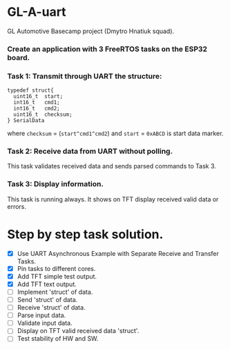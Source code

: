 # GL-A-uart
GL Automotive Basecamp project (Dmytro Hnatiuk squad).
 
### Create an application with 3 FreeRTOS tasks on the ESP32 board.

### Task 1: Transmit through UART the structure:  

```
typedef struct{
  uint16_t  start;
  int16_t   cmd1;
  int16_t   cmd2;
  uint16_t  checksum;  
} SerialData 
```

where
`checksum` = (`start^cmd1^cmd2`) and
`start` =  `0xABCD` is start data marker. 

### Task 2: Receive data from UART without polling.
This task validates received data and sends parsed commands to Task 3.

### Task 3: Display information. 
This task is running always. It shows on TFT display received valid data or errors.


# Step by step task solution.

- [x] Use UART Asynchronous Example with Separate Receive and Transfer Tasks.
- [x] Pin tasks to different cores.
- [x] Add TFT simple test output.
- [x] Add TFT text output.
- [ ] Implement 'struct' of data.
- [ ] Send 'struct' of data.
- [ ] Receive 'struct' of data.
- [ ] Parse input data.
- [ ] Validate input data.
- [ ] Display on TFT valid received data 'struct'.
- [ ] Test stability of HW and SW.
